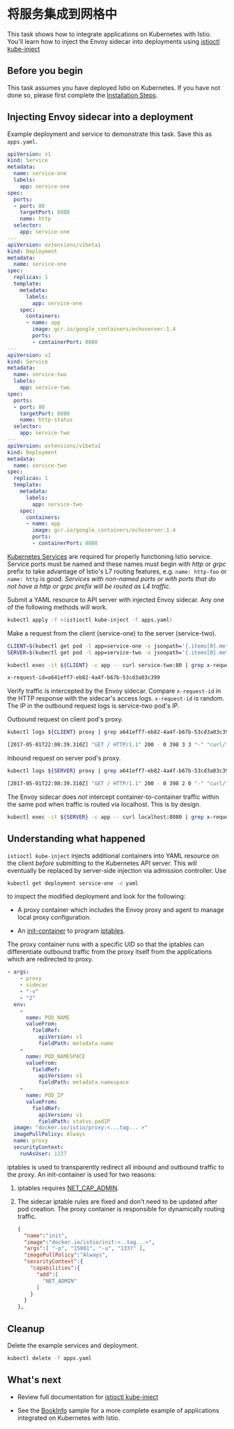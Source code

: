 # 将服务集成到网格中

This task shows how to integrate applications on Kubernetes with
Istio. You'll learn how to inject the Envoy sidecar into deployments
using [istioctl kube-inject]({{home}}/docs/reference/commands/istioctl.html#istioctl-kube-inject)

## Before you begin

This task assumes you have deployed Istio on Kubernetes.
If you have not done so, please first complete the
[Installation Steps](./installing-istio.html).

## Injecting Envoy sidecar into a deployment

Example deployment and service to demonstrate this task. Save this as
`apps.yaml`.

```yaml
apiVersion: v1
kind: Service
metadata:
  name: service-one
  labels:
    app: service-one
spec:
  ports:
  - port: 80
    targetPort: 8080
    name: http
  selector:
    app: service-one
---
apiVersion: extensions/v1beta1
kind: Deployment
metadata:
  name: service-one
spec:
  replicas: 1
  template:
    metadata:
      labels:
        app: service-one
    spec:
      containers:
      - name: app
        image: gcr.io/google_containers/echoserver:1.4
        ports:
        - containerPort: 8080
---
apiVersion: v1
kind: Service
metadata:
  name: service-two
  labels:
    app: service-two
spec:
  ports:
  - port: 80
    targetPort: 8080
    name: http-status
  selector:
    app: service-two
---
apiVersion: extensions/v1beta1
kind: Deployment
metadata:
  name: service-two
spec:
  replicas: 1
  template:
    metadata:
      labels:
        app: service-two
    spec:
      containers:
      - name: app
        image: gcr.io/google_containers/echoserver:1.4
        ports:
        - containerPort: 8080
```

[Kubernetes Services](https://kubernetes.io/docs/concepts/services-networking/service/)
are required for properly functioning Istio service. Service ports
must be named and these names must begin with _http_ or _grpc_ prefix
to take advantage of Istio's L7 routing features, e.g. `name: http-foo` or `name: http`
is good. <em>Services with non-named ports or with ports that do not have
a _http_ or _grpc_ prefix will be routed as L4 traffic.</em>

Submit a YAML resource to API server with injected Envoy sidecar. Any
one of the following methods will work.

```bash
kubectl apply -f <(istioctl kube-inject -f apps.yaml)
```

Make a request from the client (service-one) to the server (service-two).

```bash
CLIENT=$(kubectl get pod -l app=service-one -o jsonpath='{.items[0].metadata.name}')
SERVER=$(kubectl get pod -l app=service-two -o jsonpath='{.items[0].metadata.name}')

kubectl exec -it ${CLIENT} -c app -- curl service-two:80 | grep x-request-id
```
```bash
x-request-id=a641eff7-eb82-4a4f-b67b-53cd3a03c399
```

Verify traffic is intercepted by the Envoy sidecar. Compare
`x-request-id` in the HTTP response with the sidecar's access
logs. `x-request-id` is random. The IP in the outbound request logs is
service-two pod's IP.

Outbound request on client pod's proxy.

```bash
kubectl logs ${CLIENT} proxy | grep a641eff7-eb82-4a4f-b67b-53cd3a03c399
```
```bash
[2017-05-01T22:08:39.310Z] "GET / HTTP/1.1" 200 - 0 398 3 3 "-" "curl/7.47.0" "a641eff7-eb82-4a4f-b67b-53cd3a03c399" "service-two" "10.4.180.7:8080"
```

Inbound request on server pod's proxy.

```bash
kubectl logs ${SERVER} proxy | grep a641eff7-eb82-4a4f-b67b-53cd3a03c399
```
```bash
[2017-05-01T22:08:39.310Z] "GET / HTTP/1.1" 200 - 0 398 2 0 "-" "curl/7.47.0" "a641eff7-eb82-4a4f-b67b-53cd3a03c399" "service-two" "127.0.0.1:8080"
```

The Envoy sidecar does _not_ intercept container-to-container traffic
within the same pod when traffic is routed via localhost. This is by
design.

```bash
kubectl exec -it ${SERVER} -c app -- curl localhost:8080 | grep x-request-id
```

## Understanding what happened

`istioctl kube-inject` injects additional containers into YAML
resource on the client _before_ submitting to the Kubernetes API
server. This will eventually be replaced by server-side injection via
admission controller. Use 

```bash
kubectl get deployment service-one -o yaml
```
to inspect the modified deployment and look for the following:

* A proxy container which includes the Envoy proxy and agent to manage
  local proxy configuration.

* An [init-container](https://kubernetes.io/docs/concepts/workloads/pods/init-containers/)
  to program [iptables](https://en.wikipedia.org/wiki/Iptables).

The proxy container runs with a specific UID so that the iptables can
differentiate outbound traffic from the proxy itself from the
applications which are redirected to proxy.

```yaml
- args:
    - proxy
    - sidecar
    - "-v"
    - "2"
  env:
    -
      name: POD_NAME
      valueFrom:
        fieldRef:
          apiVersion: v1
          fieldPath: metadata.name
    -
      name: POD_NAMESPACE
      valueFrom:
        fieldRef:
          apiVersion: v1
          fieldPath: metadata.namespace
    -
      name: POD_IP
      valueFrom:
        fieldRef:
          apiVersion: v1
          fieldPath: status.podIP
  image: "docker.io/istio/proxy:<...tag... >"
  imagePullPolicy: Always
  name: proxy
  securityContext:
    runAsUser: 1337

```

iptables is used to transparently redirect all inbound and outbound
traffic to the proxy. An init-container is used for two reasons:

1. iptables requires
[NET_CAP_ADMIN](http://man7.org/linux/man-pages/man7/capabilities.7.html).

2. The sidecar iptable rules are fixed and don't need to be updated
after pod creation. The proxy container is responsible for dynamically
routing traffic.

   ```json
   {
     "name":"init",
     "image":"docker.io/istio/init:<..tag...>",
     "args":[ "-p", "15001", "-u", "1337" ],
     "imagePullPolicy":"Always",
     "securityContext":{
       "capabilities":{
         "add":[
           "NET_ADMIN"
         ]
       }
     }
   },
   ```

## Cleanup

Delete the example services and deployment.

```bash
kubectl delete -f apps.yaml
```

## What's next

* Review full documentation for [istioctl kube-inject]({{home}}/docs/reference/commands/istioctl.html#istioctl-kube-inject)

* See the [BookInfo]({{home}}/docs/samples/bookinfo.html) sample for a more complete example of applications integrated on Kubernetes with Istio.
